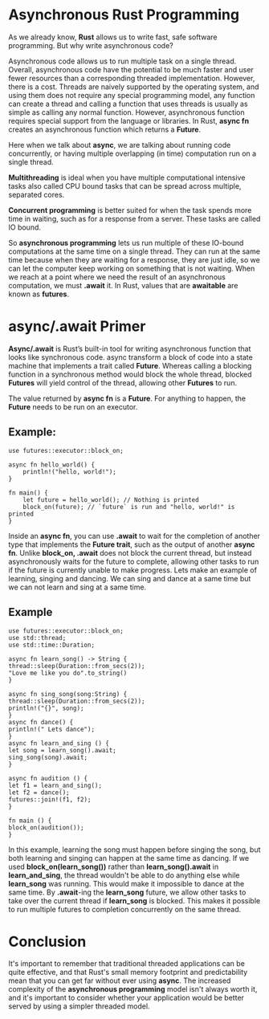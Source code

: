 # Asynchronous Rust Programming

As we already know, **Rust** allows us to write fast, safe software programming. But why write asynchronous code?

Asynchronous code allows us to run multiple task on a single thread. Overall, asynchronous code have the potential to be much faster and user fewer resources than a corresponding threaded implementation. However, there is a cost. Threads are naively supported by the operating system, and using them does not require any special programming model, any function can create a thread and calling a function that uses threads is usually as simple as calling any normal function. However, asynchronous function requires special support from the language or libraries. In Rust,  **async fn** creates an asynchronous function which returns a **Future**.

Here when we talk about **async**, we are talking about running code concurrently, or having multiple overlapping (in time) computation run on a single thread.

**Multithreading** is ideal when you have multiple computational intensive tasks also called CPU bound tasks that can be spread across multiple, separated cores.

**Concurrent programming** is better suited for when the task spends more time in waiting, such as for a response from a server. These tasks are called IO bound. 

So **asynchronous programming** lets us run multiple of these IO-bound computations at the same time on a single thread. They can run at the same time because when they are waiting for a response, they are just idle, so we can let the computer keep working on something that is not waiting. When we reach at a point where we need the result of an asynchronous computation, we must **.await** it. In Rust, values that are **awaitable** are known as **futures**.

# **async/.await Primer**

**Async/.await** is Rust’s built-in tool for writing asynchronous function that looks like synchronous code. async transform a block of code into a state machine that implements a trait called **Future**. Whereas calling a blocking function in a synchronous method would block the whole thread, blocked **Futures** will yield control of the thread, allowing other **Futures** to run.

The value returned by **async fn** is a **Future**. For anything to happen, the **Future** needs to be run on an executor.
## Example:
```
use futures::executor::block_on;

async fn hello_world() {
    println!("hello, world!");
}

fn main() {
    let future = hello_world(); // Nothing is printed
    block_on(future); // `future` is run and "hello, world!" is printed
}
```
Inside an **async fn**, you can use **.await** to wait for the completion of another type that implements the **Future trait**, such as the output of another **async fn**. Unlike **block_on, .await** does not block the current thread, but instead asynchronously waits for the future to complete, allowing other tasks to run if the future is currently unable to make progress.
Lets make an example of learning, singing and dancing. We can sing and dance at a same time but we can not learn and sing at a same time. 
## Example
``` 
use futures::executor::block_on;
use std::thread;
use std::time::Duration;

async fn learn_song() -> String {
thread::sleep(Duration::from_secs(2));
"Love me like you do".to_string()
}

async fn sing_song(song:String) {
thread::sleep(Duration::from_secs(2));
println!("{}", song);
}
async fn dance() {
println!(" Lets dance");
}
async fn learn_and_sing () {
let song = learn_song().await;
sing_song(song).await;
}

async fn audition () {
let f1 = learn_and_sing();
let f2 = dance();
futures::join!(f1, f2);
}

fn main () {
block_on(audition());
} 
```

In this example, learning the song must happen before singing the song, but both learning and singing can happen at the same time as dancing. If we used **block_on(learn_song())** rather than **learn_song().await** in **learn_and_sing**, the thread wouldn't be able to do anything else while **learn_song** was running. This would make it impossible to dance at the same time. By **.await**-ing the **learn_song** future, we allow other tasks to take over the current thread if **learn_song** is blocked. This makes it possible to run multiple futures to completion concurrently on the same thread.

# Conclusion

It's important to remember that traditional threaded applications can be quite effective, and that Rust's small memory footprint and predictability mean that you can get far without ever using **async**. The increased complexity of the **asynchronous programming** model isn't always worth it, and it's important to consider whether your application would be better served by using a simpler threaded model.
